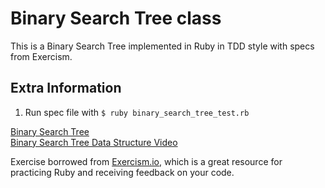 # Binary Search Tree class

This is a Binary Search Tree implemented in Ruby in TDD style with specs from Exercism. 

## Extra Information

1. Run spec file with `$ ruby binary_search_tree_test.rb`

[Binary Search Tree](http://algs4.cs.princeton.edu/32bst/)   
[Binary Search Tree Data Structure Video](https://www.youtube.com/watch?v=pYT9F8_LFTM)

Exercise borrowed from [Exercism.io](http://exercism.io/), which is a great resource for practicing Ruby and receiving feedback on your code.

